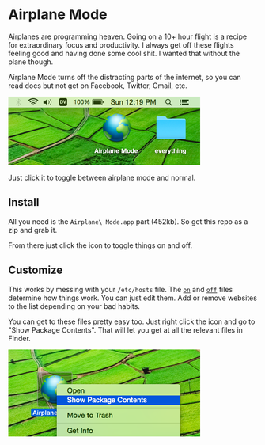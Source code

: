 # Airplane Mode

Airplanes are programming heaven. Going on a 10+ hour flight is a recipe for extraordinary focus and productivity. I always get off these flights feeling good and having done some cool shit. I wanted that without the plane though.

Airplane Mode turns off the distracting parts of the internet, so you can read docs but not get on Facebook, Twitter, Gmail, etc.

![Picture](picture.png)

Just click it to toggle between airplane mode and normal.


## Install

All you need is the `Airplane\ Mode.app` part (452kb). So get this repo as a zip and grab it.

From there just click the icon to toggle things on and off.


## Customize

This works by messing with your `/etc/hosts` file. The [`on`](Airplane%20Mode.app/Contents/Resources/on) and [`off`](Airplane%20Mode.app/Contents/Resources/off) files determine how things work. You can just edit them. Add or remove websites to the list depending on your bad habits.

You can get to these files pretty easy too. Just right click the icon and go to "Show Package Contents". That will let you get at all the relevant files in Finder.

![Customize](customize.png)
